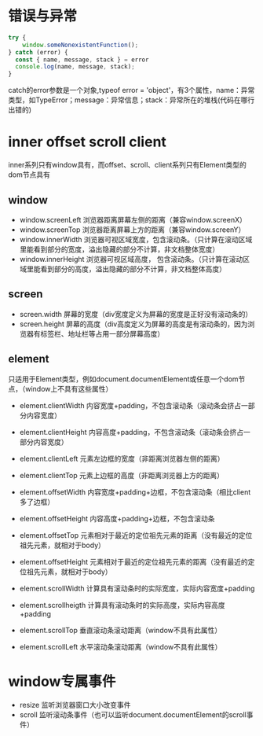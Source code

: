 # 错误与异常

```javascript
try {
	window.someNonexistentFunction();
} catch (error) {
  const { name, message, stack } = error
  console.log(name, message, stack);
}
```

catch的error参数是一个对象,typeof error = 'object'，有3个属性，name：异常类型，如TypeError；message：异常信息；stack：异常所在的堆栈(代码在哪行出错的)

# inner offset scroll client

inner系列只有window具有，而offset、scroll、client系列只有Element类型的dom节点具有

## window

- window.screenLeft 浏览器距离屏幕左侧的距离（兼容window.screenX）
- window.screenTop 浏览器距离屏幕上方的距离（兼容window.screenY）
- window.innerWidth 浏览器可视区域宽度，包含滚动条。（只计算在滚动区域里能看到部分的宽度，溢出隐藏的部分不计算，非文档整体宽度）
- window.innerHeight 浏览器可视区域高度， 包含滚动条。（只计算在滚动区域里能看到部分的高度，溢出隐藏的部分不计算，非文档整体高度）

## screen

- screen.width 屏幕的宽度（div宽度定义为屏幕的宽度是正好没有滚动条的）
- screen.height 屏幕的高度（div高度定义为屏幕的高度是有滚动条的，因为浏览器有标签栏、地址栏等占用一部分屏幕高度）

## element

只适用于Element类型，例如document.documentElement或任意一个dom节点，（window上不具有这些属性）

- element.clientWidth 内容宽度+padding，不包含滚动条（滚动条会挤占一部分内容宽度）
- element.clientHeight 内容高度+padding，不包含滚动条（滚动条会挤占一部分内容宽度）
- element.clientLeft 元素左边框的宽度（非距离浏览器左侧的距离）
- element.clientTop 元素上边框的高度（非距离浏览器上方的距离）

- element.offsetWidth 内容宽度+padding+边框，不包含滚动条（相比client多了边框）
- element.offsetHeight 内容高度+padding+边框，不包含滚动条

- element.offsetTop 元素相对于最近的定位祖先元素的距离（没有最近的定位祖先元素，就相对于body）
- element.offsetHeight 元素相对于最近的定位祖先元素的距离（没有最近的定位祖先元素，就相对于body）
- element.scrollWidth 计算具有滚动条时的实际宽度，实际内容宽度+padding
- element.scrollheigth 计算具有滚动条时的实际高度，实际内容高度+padding
- element.scrollTop 垂直滚动条滚动距离（window不具有此属性）
- element.scrollLeft 水平滚动条滚动距离（window不具有此属性）



# window专属事件

- resize 监听浏览器窗口大小改变事件
- scroll 监听滚动条事件（也可以监听document.documentElement的scroll事件）